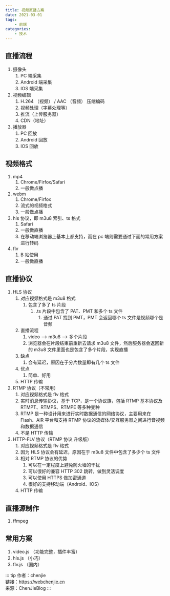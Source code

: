 ```yaml
---
title: 视频直播方案
date: 2021-03-01
tags:
    - 前端
categories:
    - 技术
---
```


## 直播流程

1. 摄像头
    1. PC 端采集
    2. Android 端采集
    3. IOS 端采集
2. 视频编辑
    1. H.264 （视频） / AAC （音频） 压缩编码
    2. 视频处理（字幕处理等）
    3. 推流（上传服务器）
    4. CDN（地址）
3. 播放器
    1. PC 回放
    2. Android 回放
    3. IOS 回放

## 视频格式

1. mp4
    1. Chrome/Firfox/Safari
    2. 一般做点播
2. webm
    1. Chrome/Firfox
    2. 流式的视频格式
    3. 一般做点播
3. hls 协议，即 m3u8 索引、ts 格式
    1. Safari
    2. 一般做直播
    3. 在移动端浏览器上基本上都支持，而在 pc 端则需要通过下面的常用方案进行转码
4. flv
    1. B 站使用
    2. 一般做直播

## 直播协议

1. HLS 协议
    1. 对应视频格式是 m3u8 格式
        1. 包含了多了 ts 片段
            1. .ts 片段中包含了 PAT、PMT 和多个 ts 文件
                1. 通过 PAT 找到 PMT，PMT 会返回哪个 ts 文件是视频哪个是音频
    2. 直播流程
        1. video ——> m3u8 ——> 多个片段
        2. 浏览器会在片段结束前重新去请求 m3u8 文件，然后服务器会返回新的 m3u8 文件里面也是包含了多个片段，实现直播
    3. 缺点
        1. 会有延迟，原因在于分片数量即有几个 ts 文件
    4. 优点
        1. 简单、好用
    5. HTTP 传输
2. RTMP 协议（不常用）
    1. 对应视频格式是 flv 格式
    2. 实时消息传输协议，基于 TCP，是一个协议族，包括 RTMP 基本协议及 RTMPT、RTMPS、RTMPE 等多种变种
    3. RTMP 是一种设计用来进行实时数据通信的网络协议，主要用来在 Flash、AIR 平台和支持 RTMP 协议的流媒体/交互服务器之间进行音视频和数据通信
    4. 不是 HTTP 传输
3. HTTP-FLV 协议（RTMP 协议 升级版）
    1. 对应视频格式是 flv 格式
    2. 因为 HLS 协议会有延迟，原因在于 m3u8 文件中包含了多少个 ts 文件
    3. 相对 RTMP 协议的优势
        1. 可以在一定程度上避免防火墙的干扰
        2. 可以很好的兼容 HTTP 302 跳转，做到灵活调度
        3. 可以使用 HTTPS 做加密通道
        4. 很好的支持移动端（Android、IOS）
    4. HTTP 传输

## 直播源制作

1. ffmpeg

## 常用方案

1. video.js （功能完整，插件丰富）
2. hls.js （小巧）
3. flv.js （国内）

::: tip
作者：chenjie <br>
链接：https://webchenjie.cn <br>
来源：ChenJieBlog
:::
